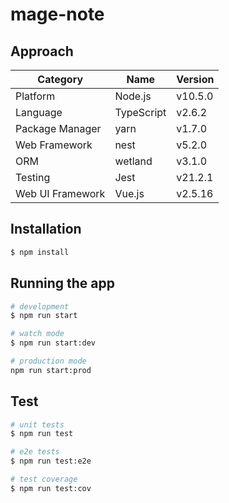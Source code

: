 # mage-note

## Approach

| Category         | Name       | Version |
| ---------------  | ---------- | --------|
| Platform         | Node.js    | v10.5.0 |
| Language         | TypeScript | v2.6.2  |
| Package Manager  | yarn       | v1.7.0  |
| Web Framework    | nest       | v5.2.0  |
| ORM              | wetland    | v3.1.0  |
| Testing          | Jest       | v21.2.1 |
| Web UI Framework | Vue.js     | v2.5.16 |

## Installation

```bash
$ npm install
```

## Running the app

```bash
# development
$ npm run start

# watch mode
$ npm run start:dev

# production mode
npm run start:prod
```

## Test

```bash
# unit tests
$ npm run test

# e2e tests
$ npm run test:e2e

# test coverage
$ npm run test:cov
```
